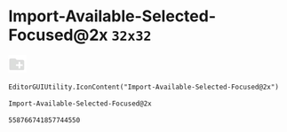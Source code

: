 # Import-Available-Selected-Focused@2x `32x32`
<img src="/img/Import-Available-Selected-Focused@2x.png" width=32 height=32>

``` CSharp
EditorGUIUtility.IconContent("Import-Available-Selected-Focused@2x")
```
```
Import-Available-Selected-Focused@2x
```
```
558766741857744550
```
